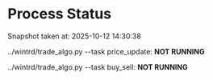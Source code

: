 # Process Status

Snapshot taken at: 2025-10-12 14:30:38

../wintrd/trade_algo.py --task price_update: **NOT RUNNING**

../wintrd/trade_algo.py --task buy_sell: **NOT RUNNING**

